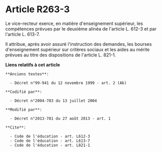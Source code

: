 # Article R263-3

Le vice-recteur exerce, en matière d'enseignement supérieur, les compétences prévues par le deuxième alinéa de l'article L.
612-3 et par l'article L. 613-7. 

Il attribue, après avoir assuré l'instruction des demandes, les bourses d'enseignement supérieur sur critères sociaux et les
aides au mérite prévues au titre des dispositions de l'article L. 821-1.

**Liens relatifs à cet article**

	**Anciens textes**:

	  - Décret n°99-941 du 12 novembre 1999 - art. 2 (Ab)

	**Codifié par**:

	  - Décret n°2004-703 du 13 juillet 2004

	**Modifié par**:

	  - Décret n°2013-781 du 27 août 2013 - art. 1

	**Cite**:

	  - Code de l'éducation - art. L612-3
	  - Code de l'éducation - art. L613-7
	  - Code de l'éducation - art. L821-1
